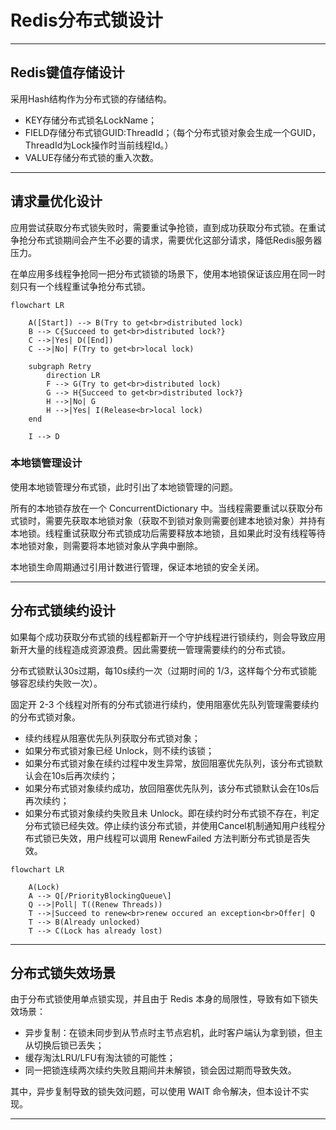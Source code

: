 # Redis分布式锁设计


---

## Redis键值存储设计

采用Hash结构作为分布式锁的存储结构。

- KEY存储分布式锁名LockName；
- FIELD存储分布式锁GUID:ThreadId；（每个分布式锁对象会生成一个GUID，ThreadId为Lock操作时当前线程Id。）
- VALUE存储分布式锁的重入次数。

---

## 请求量优化设计

应用尝试获取分布式锁失败时，需要重试争抢锁，直到成功获取分布式锁。在重试争抢分布式锁期间会产生不必要的请求，需要优化这部分请求，降低Redis服务器压力。

在单应用多线程争抢同一把分布式锁锁的场景下，使用本地锁保证该应用在同一时刻只有一个线程重试争抢分布式锁。

``` mermaid
flowchart LR

    A([Start]) --> B(Try to get<br>distributed lock)
    B --> C{Succeed to get<br>distributed lock?}
    C -->|Yes| D([End])
    C -->|No| F(Try to get<br>local lock)

    subgraph Retry
        direction LR
        F --> G(Try to get<br>distributed lock)
        G --> H{Succeed to get<br>distributed lock?}
        H -->|No| G
        H -->|Yes| I(Release<br>local lock)
    end

    I --> D
```

### 本地锁管理设计

使用本地锁管理分布式锁，此时引出了本地锁管理的问题。

所有的本地锁存放在一个 ConcurrentDictionary 中。当线程需要重试以获取分布式锁时，需要先获取本地锁对象（获取不到锁对象则需要创建本地锁对象）并持有本地锁。线程重试获取分布式锁成功后需要释放本地锁，且如果此时没有线程等待本地锁对象，则需要将本地锁对象从字典中删除。

本地锁生命周期通过引用计数进行管理，保证本地锁的安全关闭。

---

## 分布式锁续约设计

如果每个成功获取分布式锁的线程都新开一个守护线程进行锁续约，则会导致应用新开大量的线程造成资源浪费。因此需要统一管理需要续约的分布式锁。

分布式锁默认30s过期，每10s续约一次（过期时间的 1/3，这样每个分布式锁能够容忍续约失败一次）。

固定开 2-3 个线程对所有的分布式锁进行续约，使用阻塞优先队列管理需要续约的分布式锁对象。

- 续约线程从阻塞优先队列获取分布式锁对象；
- 如果分布式锁对象已经 Unlock，则不续约该锁；
- 如果分布式锁对象在续约过程中发生异常，放回阻塞优先队列，该分布式锁默认会在10s后再次续约；
- 如果分布式锁对象续约成功，放回阻塞优先队列，该分布式锁默认会在10s后再次续约；
- 如果分布式锁对象续约失败且未 Unlock。即在续约时分布式锁不存在，判定分布式锁已经失效。停止续约该分布式锁，并使用Cancel机制通知用户线程分布式锁已失效，用户线程可以调用 RenewFailed 方法判断分布式锁是否失效。

``` mermaid
flowchart LR

    A(Lock)
    A --> Q[/PriorityBlockingQueue\]
    Q -->|Poll| T((Renew Threads))
    T -->|Succeed to renew<br>renew occured an exception<br>Offer| Q
    T --> B(Already unlocked)
    T --> C(Lock has already lost)
```

---

## 分布式锁失效场景

由于分布式锁使用单点锁实现，并且由于 Redis 本身的局限性，导致有如下锁失效场景：

- 异步复制：在锁未同步到从节点时主节点宕机，此时客户端认为拿到锁，但主从切换后锁已丢失；
- 缓存淘汰LRU/LFU有淘汰锁的可能性；
- 同一把锁连续两次续约失败且期间并未解锁，锁会因过期而导致失效。

其中，异步复制导致的锁失效问题，可以使用 WAIT 命令解决，但本设计不实现。

---


